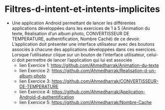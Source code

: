 # Filtres-d-intent-et-intents-implicites
- Une application Android permettant de lancer les différentes applications développées dans les exercices de 1 à 5 (Animation du texte, Réalisation d’un album photo, CONVERTISSEUR DE TEMPERATURE, authentification, Nombre Caché) de ce devoir. L’application doit présenter une interface utilisateur avec des boutons associés à chacune des applications développées dans ces exercices. Lorsque l’utilisateur clique sur un bouton de l’interface utilisateur, celui-ci doit permettre de lancer l’application qui lui est associée
  - lien Exercice 1: https://github.com/Ahmedharrak/Animation-du-texte
  - lien Exercice 2: https://github.com/Ahmedharrak/Realisation-d-un-album-photo
  - lien Exercice 3: https://github.com/Ahmedharrak/CONVERTISSEUR-DE-TEMPERATURE
  - lien Exercice 4: https://github.com/Ahmedharrak/Application-Android-d-authentification
  - lien Exercice 5: https://github.com/Ahmedharrak/Nombre-Cache

